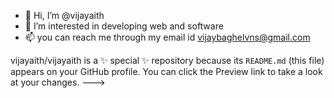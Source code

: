- 👋 Hi, I’m @vijayaith
- 👀 I’m interested in developing web and software
- 📫 you can reach me through my email id vijaybaghelvns@gmail.com


vijayaith/vijayaith is a ✨ special ✨ repository because its `README.md` (this file) appears on your GitHub profile.
You can click the Preview link to take a look at your changes.
--->

